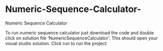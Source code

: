 # Numeric-Sequence-Calculator-
Numeric Sequence Calculator

To run numeric sequence calculator just download the code and double click on solution file ‘NumericSequenceCalculator’. 
This should open your visual studio solution. Click run to run the project. 
